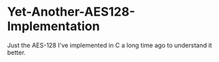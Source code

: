 # Yet-Another-AES128-Implementation
Just the AES-128 I've implemented in C a long time ago to understand it better. 
